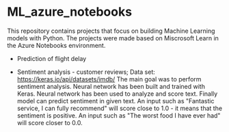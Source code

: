# ML_azure_notebooks
This repository contains projects that focus on building Machine Learning models with Python. The projects were made based on Miscrosoft Learn in the Azure Notebooks environment.

- Prediction of flight delay

- Sentiment analysis - customer reviews; 
Data set: https://keras.io/api/datasets/imdb/ 
The main goal was to perform sentiment analysis. Neural network has been built and trained with Keras. Neural network has been used to analyze and score text. Finally model can predict sentiment in given text. An input such as "Fantastic service, I can fully recommend" will score close to 1.0 - it means that the sentiment is positive. An input such as "The worst food I have ever had" will score closer to 0.0. 


